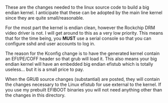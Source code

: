 These are the changes needed to the linux source code to build a big endian kernel. I anticipate that these can be adopted by the main line kernel since they are quite small/reasonable.

For the most part the kernel is endian clean, however the Rockchip DRM video driver is not. I will get around to this as a very low priority. This means that for the time being, you <B>MUST</B> use a serial console so that you can configure sshd and user accounts to log in.

The reason for the Kconfig change is to have the generated kernel contain an EFI/PE/COFF header so that grub will load it. This also means your big endian kernel will have an embedded big endian efistub which is totally useless... but it is a small price to pay.

When the GRUB source changes (substantial) are posted, they will contain the changes necessary to the Linux efistub for use external to the kernel. If you use my prebuilt EFIBOOT binaries you will not need anything other than the changes in this directory.
